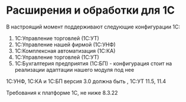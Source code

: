 # Расширения и обработки для 1С

В настроящий момент поддерживают следующие конфигурации 1С:
1. 1С:Управление торговлей (1С:УТ)
2. 1С:Управление нашей фирмой (1С:УНФ)
3. 1С:Комплексная автоматизация (1С:КА)
4. 1С:Управление торговлей (1С:УТ)
5. 1С:Бухгалтерия предприятия (1С:БП) - конфигурация стоит на реализации адаптации нашего модуля под нее

1С:УНФ, 1С:КА и 1С:БП версия 3.0 должна быть , 1С:УТ 11.5, 11.4
 
Требования к платформе 1С, не ниже 8.3.22
